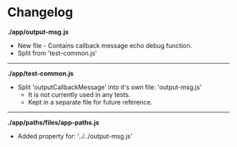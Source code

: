 # Changelog

**./app/output-msg.js**
* New file - Contains callback message echo debug function.
* Split from 'test-common.js'

---

**./app/test-common.js**
* Split 'outputCallbackMessage' into it's own file: 'output-msg.js'
	* It is not currently used in any tests.
	* Kept in a separate file for future reference.

---

**./app/paths/files/app-paths.js**
* Added property for: '../../output-msg.js'
